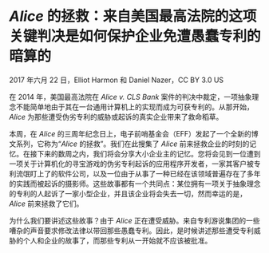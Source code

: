 # _Alice_ 的拯救：来自美国最高法院的这项关键判决是如何保护企业免遭愚蠢专利的暗算的

2017 年六月 22 日，Elliot Harmon 和 Daniel Nazer，CC BY 3.0 US

在 2014 年，美国最高法院在 _Alice v. CLS Bank_ 案件的判决中裁定，一项抽象理念不能简单地由于其在一台通用计算机上的实现而成为可获专利的。从那开始，_Alice_ 为那些遭受伪劣专利的威胁或起诉的真实企业带来了救命稻草。

本周，在 _Alice_ 的三周年纪念日上，电子前哨基金会（EFF）发起了一个全新的博文系列，它称为“_Alice_ 的拯救”。我们在此搜集了 _Alice_ 前来拯救企业的时刻的记忆。在接下来的数周之内，我们将会分享大小企业主的记忆。您将会见到一位遭到一项关于计算机化的寻宝游戏的伪劣专利起诉的应用程序开发者，一家其客户被专利流氓盯上了的软件公司，以及一位由于从事了一种已经在该领域普遍存在了多年的实践而被起诉的摄影师。这些故事都有一个共同点：某位拥有一项关于抽象理念的专利的人起诉了一家小型企业，并且该企业将会失去一切，然而幸运的是，_Alice_ 前来拯救了它们。

为什么我们要讲述这些故事？由于 _Alice_ 正在遭受威胁。来自专利游说集团的一些嘈杂的声音要求修改法律以带回那些愚蠢专利。因此，是时候讲述那些遭受专利威胁的个人和企业的故事了，而那些专利从一开始就不应该被批准。
